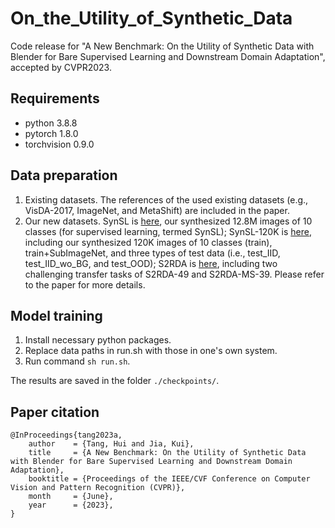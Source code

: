 # On_the_Utility_of_Synthetic_Data
Code release for "A New Benchmark: On the Utility of Synthetic Data with Blender for Bare Supervised Learning and Downstream Domain Adaptation", accepted by CVPR2023.

## Requirements
- python 3.8.8
- pytorch 1.8.0
- torchvision 0.9.0

## Data preparation
1. Existing datasets. The references of the used existing datasets (e.g., VisDA-2017, ImageNet, and MetaShift) are included in the paper.
2. Our new datasets. SynSL is [here](https://pan.baidu.com/s/1Vr0xR9bu8WPHb0Ay5qU-EA?pwd=w109), our synthesized 12.8M images of 10 classes (for supervised learning, termed SynSL); SynSL-120K is [here](https://pan.baidu.com/s/10rbAZYQfST1ZhndjOpbDuQ?pwd=av1k), including our synthesized 120K images of 10 classes (train), train+SubImageNet, and three types of test data (i.e., test_IID, test_IID_wo_BG, and test_OOD); S2RDA is [here](https://pan.baidu.com/s/17C5lRDf7cpGR1kAVS2jS-Q?pwd=61tt), including two challenging transfer tasks of S2RDA-49 and S2RDA-MS-39. Please refer to the paper for more details. 

## Model training
1. Install necessary python packages.
2. Replace data paths in run.sh with those in one's own system. 
3. Run command `sh run.sh`.

The results are saved in the folder `./checkpoints/`.

## Paper citation
```
@InProceedings{tang2023a,
    author    = {Tang, Hui and Jia, Kui},
    title     = {A New Benchmark: On the Utility of Synthetic Data with Blender for Bare Supervised Learning and Downstream Domain Adaptation},
    booktitle = {Proceedings of the IEEE/CVF Conference on Computer Vision and Pattern Recognition (CVPR)},
    month     = {June},
    year      = {2023},
}
```
